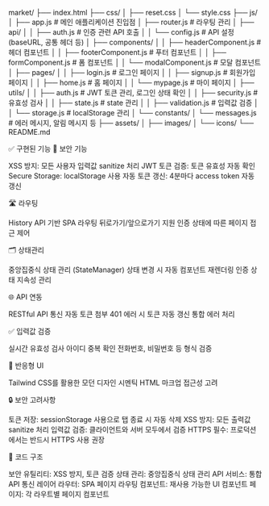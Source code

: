 market/
├── index.html
├── css/
│ ├── reset.css
│ └── style.css
├── js/
│ ├── app.js # 메인 애플리케이션 진입점
│ ├── router.js # 라우팅 관리
│ ├── api/
│ │ ├── auth.js # 인증 관련 API 호출
│ │ └── config.js # API 설정 (baseURL, 공통 헤더 등)
│ ├── components/
│ │ ├── headerComponent.js # 헤더 컴포넌트
│ │ ├── footerComponent.js # 푸터 컴포넌트
│ │ ├── formComponent.js # 폼 컴포넌트
│ │ └── modalComponent.js # 모달 컴포넌트
│ ├── pages/
│ │ ├── login.js # 로그인 페이지
│ │ ├── signup.js # 회원가입 페이지
│ │ ├── home.js # 홈 페이지
│ │ └── mypage.js # 마이 페이지
│ ├── utils/
│ │ ├── auth.js # JWT 토큰 관리, 로그인 상태 확인
│ │ ├── security.js # 유효성 검사
│ │ ├── state.js # state 관리
│ │ ├── validation.js # 입력값 검증
│ │ └── storage.js # localStorage 관리
│ └── constants/
│ └── messages.js # 에러 메시지, 알림 메시지 등
├── assets/
│ ├── images/
│ └── icons/
└── README.md

✅ 구현된 기능
🔐 보안 기능

XSS 방지: 모든 사용자 입력값 sanitize 처리
JWT 토큰 검증: 토큰 유효성 자동 확인
Secure Storage: localStorage 사용
자동 토큰 갱신: 4분마다 access token 자동 갱신

🛣️ 라우팅

History API 기반 SPA 라우팅
뒤로가기/앞으로가기 지원
인증 상태에 따른 페이지 접근 제어

🗂️ 상태관리

중앙집중식 상태 관리 (StateManager)
상태 변경 시 자동 컴포넌트 재렌더링
인증 상태 지속성 관리

🌐 API 연동

RESTful API 통신
자동 토큰 첨부
401 에러 시 토큰 자동 갱신
통합 에러 처리

✅ 입력값 검증

실시간 유효성 검사
아이디 중복 확인
전화번호, 비밀번호 등 형식 검증

📱 반응형 UI

Tailwind CSS를 활용한 모던 디자인
시멘틱 HTML 마크업
접근성 고려

🔒 보안 고려사항

토큰 저장: sessionStorage 사용으로 탭 종료 시 자동 삭제
XSS 방지: 모든 출력값 sanitize 처리
입력값 검증: 클라이언트와 서버 모두에서 검증
HTTPS 필수: 프로덕션에서는 반드시 HTTPS 사용 권장

📂 코드 구조

보안 유틸리티: XSS 방지, 토큰 검증
상태 관리: 중앙집중식 상태 관리
API 서비스: 통합 API 통신 레이어
라우터: SPA 페이지 라우팅
컴포넌트: 재사용 가능한 UI 컴포넌트
페이지: 각 라우트별 페이지 컴포넌트
